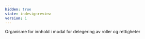 ```yaml
---
hidden: true
state: indesignreview
version: 1
---
```

Organisme for innhold i modal for delegering av roller og rettigheter